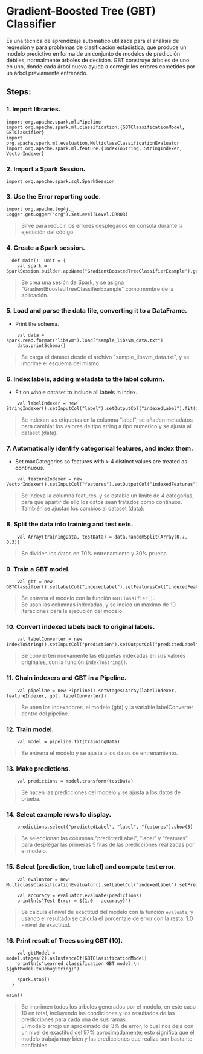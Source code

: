 # Gradient-Boosted Tree (GBT) Classifier
Es una técnica de aprendizaje automático utilizada para el análisis de regresión y para problemas de clasificación estadística, que produce un modelo predictivo en forma de un conjunto de modelos de predicción débiles, normalmente árboles de decisión. GBT construye árboles de uno en uno, donde cada árbol nuevo ayuda a corregir los errores cometidos por un árbol previamente entrenado.  

## Steps:  
### 1. Import libraries.
~~~
import org.apache.spark.ml.Pipeline
import org.apache.spark.ml.classification.{GBTClassificationModel, GBTClassifier}
import org.apache.spark.ml.evaluation.MulticlassClassificationEvaluator
import org.apache.spark.ml.feature.{IndexToString, StringIndexer, VectorIndexer}
~~~

### 2. Import a Spark Session.  
~~~
import org.apache.spark.sql.SparkSession
~~~

### 3. Use the Error reporting code.
~~~
import org.apache.log4j._
Logger.getLogger("org").setLevel(Level.ERROR)
~~~
>  Sirve para reducir los errores desplegados en consola durante la ejecución del código.  

### 4. Create a Spark session.  
~~~
  def main(): Unit = {
    val spark = SparkSession.builder.appName("GradientBoostedTreeClassifierExample").getOrCreate()
~~~
>  Se crea una sesión de Spark, y se asigna "GradientBoostedTreeClassifierExample" como nombre de la aplicación.  

### 5.  Load and parse the data file, converting it to a DataFrame.
* Print the schema.
~~~
    val data = spark.read.format("libsvm").load("sample_libsvm_data.txt")
    data.printSchema()
~~~
>  Se carga el dataset desde el archivo "sample_libsvm_data.txt", y se imprime el esquema del mismo.  

### 6. Index labels, adding metadata to the label column.  
* Fit on whole dataset to include all labels in index.
~~~
    val labelIndexer = new StringIndexer().setInputCol("label").setOutputCol("indexedLabel").fit(data)
~~~
>  Se indexan las etiquetas en la columna "label", se añaden metadatos para cambiar los valores de tipo string a tipo numerico y se ajusta al dataset (data).  

### 7. Automatically identify categorical features, and index them.
* Set maxCategories so features with > 4 distinct values are treated as continuous.
~~~
    val featureIndexer = new VectorIndexer().setInputCol("features").setOutputCol("indexedFeatures").setMaxCategories(4).fit(data)
~~~
> Se indexa la columna features, y se estable un limite de 4 categorias, para que apartir de ello los datos sean tratados como continuos. También se ajustan los cambios al dataset (data).  

### 8. Split the data into training and test sets.
~~~
    val Array(trainingData, testData) = data.randomSplit(Array(0.7, 0.3))
~~~
> Se dividen los datos en 70% entrenamiento y 30% prueba.  

### 9. Train a GBT model.  
~~~
    val gbt = new GBTClassifier().setLabelCol("indexedLabel").setFeaturesCol("indexedFeatures").setMaxIter(10).setFeatureSubsetStrategy("auto")
~~~
> Se entrena el modelo con la función `GBTClassifier()`.  
> Se usan las columnas indexadas, y se indica un maximo de 10 iteraciones para la ejecución del modelo.  

### 10. Convert indexed labels back to original labels.  
~~~
    val labelConverter = new IndexToString().setInputCol("prediction").setOutputCol("predictedLabel").setLabels(labelIndexer.labels)
~~~
> Se convierten nuevamente las etiquetas indexadas en sus valores originales, con la función `IndexToString()`.  

### 11. Chain indexers and GBT in a Pipeline.  
~~~
    val pipeline = new Pipeline().setStages(Array(labelIndexer, featureIndexer, gbt, labelConverter))
~~~
> Se unen los indexadores, el modelo (gbt) y la variable labelConverter dentro del pipeline.  

### 12. Train model. 
~~~
    val model = pipeline.fit(trainingData)
~~~
> Se entrena el modelo y se ajusta a los datos de entrenamiento.  

### 13. Make predictions.  
~~~
    val predictions = model.transform(testData)
~~~
> Se hacen las predicciones del modelo y se ajusta a los datos de prueba.  

### 14. Select example rows to display.  
~~~
    predictions.select("predictedLabel", "label", "features").show(5)
~~~
> Se seleccionan las columnas "predictedLabel", "label" y "features" para desplegar las primeras 5 filas de las predicciones realizadas por el modelo.  

### 15. Select (prediction, true label) and compute test error.  
~~~
    val evaluator = new MulticlassClassificationEvaluator().setLabelCol("indexedLabel").setPredictionCol("prediction").setMetricName("accuracy")

    val accuracy = evaluator.evaluate(predictions)
    println(s"Test Error = ${1.0 - accuracy}")
~~~
> Se calcula el nivel de exactitud del modelo con la función `evaluate`, y usando el resultado se calcula el porcentaje de error con la resta: 1.0 - nivel de exactitud.  

### 16. Print result of Trees using GBT (10).
~~~
    val gbtModel = model.stages(2).asInstanceOf[GBTClassificationModel]
    println(s"Learned classification GBT model:\n ${gbtModel.toDebugString}")

    spark.stop()
  }

main()
~~~
> Se imprimen todos los árboles generados por el modelo, en este caso 10 en total, incluyendo las condiciones y los resultados de las predicciones para cada una de sus ramas.  
> El modelo arrojo un aproximado del 3% de error, lo cual nos deja con un nivel de exactitud del 97% aproximadamente; esto significa que el modelo trabaja muy bien y las predicciones que realiza son bastante confiables. 

